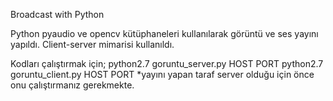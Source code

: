 Broadcast with Python

Python pyaudio ve opencv kütüphaneleri kullanılarak görüntü ve ses yayını yapıldı.
Client-server mimarisi kullanıldı.



Kodları çalıştırmak için;
python2.7 goruntu_server.py HOST PORT
python2.7 goruntu_client.py HOST PORT
*yayını yapan taraf server olduğu için önce onu çalıştırmanız gerekmekte.
